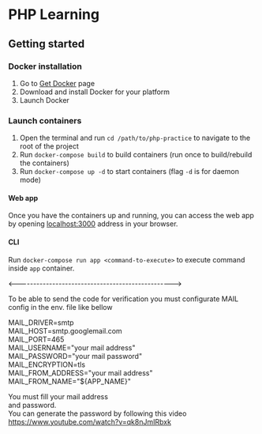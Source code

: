 # PHP Learning

## Getting started

### Docker installation

1. Go to [Get Docker](https://docs.docker.com/get-docker/) page
2. Download and install Docker for your platform
3. Launch Docker

### Launch containers

1. Open the terminal and run `cd /path/to/php-practice` to navigate to the root of the project
2. Run `docker-compose build` to build containers (run once to build/rebuild the containers)
3. Run `docker-compose up -d` to start containers (flag `-d` is for daemon mode) 

#### Web app

Once you have the containers up and running, you can access the web app by opening [localhost:3000](http://localhost:3000) address in your browser.

#### CLI

Run `docker-compose run app <command-to-execute>` to execute command inside `app` container.

<------------------------------------------------->

To be able to send the code for verification you must configurate MAIL config in the env. file like bellow

MAIL_DRIVER=smtp  
MAIL_HOST=smtp.googlemail.com  
MAIL_PORT=465  
MAIL_USERNAME="your mail address"  
MAIL_PASSWORD="your mail password"  
MAIL_ENCRYPTION=tls  
MAIL_FROM_ADDRESS="your mail address"  
MAIL_FROM_NAME="${APP_NAME}"

You must fill your mail address  
and password.  
You can generate the password by following this video https://www.youtube.com/watch?v=qk8nJmIRbxk